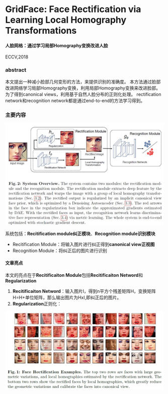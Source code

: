 # GridFace: Face Rectification via Learning Local Homography Transformations
#### 人脸网格：通过学习局部Homography变换改进人脸
ECCV,2018
### abstract
本文提出一种减小脸部几何变形的方法，来提供识别的准确度。
本方法通过脸部改进网络学习局部Homography变换，利用局部Homography变换来改进脸部。  
为了得到canonical views，利用基于自然人脸分布的正则化处理。
rectification network和recognition network都是通过end-to-end的方法学习得到。
### 主要内容
<div align="center">
<img src="https://github.com/alfredtorres/Reading-notebook/blob/master/MyImage/gridface_fig2.jpg" width="640" height="%480">  
</div>  

系统包括：**Recitification module纠正模块**、**Recognition module识别模块**
* Recitification Module：将输入图片进行纠正得到**canonical view正视图**
* Recognition Module：将纠正后的图片进行识别  
#### 文章亮点
本文的亮点在于**Recitificaiton Module**包括**Recitificaiton Netword**和**Regularization**
1. **Recitificaiton Netword**：输入图片I，得到n平方个残差矩阵H，变换矩阵H=H+单位矩阵，那么输出图片为HxI,即纠正后的图片。
2. **Regularization**正则化：


![fig1](https://github.com/alfredtorres/Reading-notebook/blob/master/MyImage/gridface_fig1.jpg)
